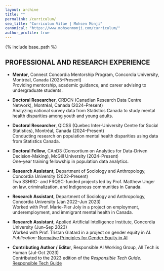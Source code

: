```yaml
---
layout: archive
title: ""
permalink: /curriculum/
seo_title: "Curriculum Vitae | Mohsen Monji"
canonical: "https://www.mohsenmonji.com/curriculum/"
author_profile: true
---
```


{% include base_path %}

## PROFESSIONAL AND RESEARCH EXPERIENCE

<div class="teaching-card">

- **Mentor**, Connect Concordia Mentorship Program, Concordia University, Montréal, Canada (2025–Present)  
  Providing mentorship, academic guidance, and career advising to undergraduate students.

- **Doctoral Researcher**, CRDCN (Canadian Research Data Centre Network), Montréal, Canada (2024–Present)  
  Analyzing national survey data from Statistics Canada to study mental health disparities among youth and young adults.

- **Doctoral Researcher**, QICSS (Quebec Inter-University Centre for Social Statistics), Montréal, Canada (2024–Present)  
  Conducting research on population mental health disparities using data from Statistics Canada.

- **Doctoral Fellow**, CAnD3 (Consortium on Analytics for Data-Driven Decision-Making), McGill University (2024–Present)  
  One-year training fellowship in population data analytics.

- **Research Assistant**, Department of Sociology and Anthropology, Concordia University (2022–Present)  
  Two SSHRC- and FRQSC-funded projects led by Prof. Matthew Unger on law, criminalization, and Indigenous communities in Canada.

- **Research Assistant**, Department of Sociology and Anthropology, Concordia University (Jan 2022–Jun 2023)  
  Worked with Prof. Marie-Pier Joly in a project on employment, underemployment, and immigrant mental health in Canada.

- **Research Assistant**, Applied Artificial Intelligence Institute, Concordia University (Jun–Sep 2023)  
  Worked with Prof. Tristan Glatard in a project on gender equity in AI.  
  *Publication:* [Normative Principles for Gender Equity in AI](https://affectingmachines.net/)

- **Contributing Author / Editor**, Responsible AI Working Group, All Tech is Human (Jul–Oct 2023)  
  Contributed to the 2023 edition of the *Responsible Tech Guide*.  
  [Responsible Tech Guide](https://alltechishuman.org/responsible-tech-guide)

</div>